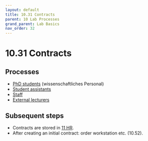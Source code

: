 ```yaml
---
layout: default
title: 10.31 Contracts
parent: 10 Lab Processes
grand_parent: Lab Basics
nav_order: 32
---
```


# 10.31 Contracts

## Processes

- [PhD students](10.31.contracts_phd.html) (wissenschaftliches Personal)
- [Student assistants](10.31.contracts_sa.html)
- [Staff](10.31.contracts_staff.html)
- [External lecturers](10.31.contracts_ext_lect.html)

## Subsequent steps

- Contracts are stored in [11 HR](../11_hr.html).
- After creating an initial contract: order workstation etc. (10.52).
